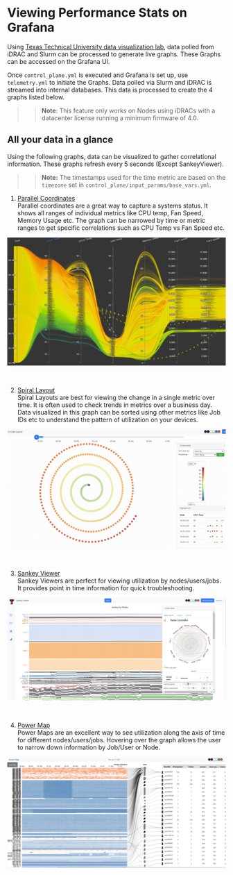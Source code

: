 # Viewing Performance Stats on Grafana

Using [Texas Technical University data visualization lab](https://idatavisualizationlab.github.io/HPCC), data polled from iDRAC and Slurm can be processed to generate live graphs. These Graphs can be accessed on the Grafana UI.

Once `control_plane.yml` is executed and Grafana is set up, use `telemetry.yml` to initiate the Graphs. Data polled via Slurm and iDRAC is streamed into internal databases. This data is processed to create the 4 graphs listed below.

>> __Note__: This feature only works on Nodes using iDRACs with a datacenter license running a minimum firmware of 4.0.

## All your data in a glance

Using the following graphs, data can be visualized to gather correlational information. These graphs refresh every 5 seconds (Except SankeyViewer). 

>> __Note:__ The timestamps used for the time metric are based on the `timezone` set in `control_plane/input_params/base_vars.yml`. 

1. [Parallel Coordinates](https://idatavisualizationlab.github.io/HPCC/#ParallelCoordinates) <br>
Parallel coordinates are a great way to capture a systems status. It shows all ranges of individual metrics like CPU temp, Fan Speed, Memory Usage etc. The graph can be narrowed by time or metric ranges to get specific correlations such as CPU Temp vs Fan Speed etc.

![Parallel Coordinates](Images/ParallelCoordinates.png)

<br>

2. [Spiral Layout](https://idatavisualizationlab.github.io/HPCC/#Spiral_Layout) <br>
Spiral Layouts are best for viewing the change in a single metric over time. It is often used to check trends in metrics over a business day. Data visualized in this graph can be sorted using other metrics like Job IDs etc to understand the pattern of utilization on your devices.

![Spiral Layout](Images/Spirallayout.gif)

<br>

3. [Sankey Viewer](https://idatavisualizationlab.github.io/HPCC/#SankeyViewer) <br>
Sankey Viewers are perfect for viewing utilization by nodes/users/jobs. It provides point in time information for quick troubleshooting.

![Sankey Viewer](Images/SankeyViewer.png)

<br>

4. [Power Map](https://idatavisualizationlab.github.io/HPCC/#PowerMap) <br>
Power Maps are an excellent way to see utilization along the axis of time for different nodes/users/jobs. Hovering over the graph allows the user to narrow down information by Job/User or Node.

![Power Map](Images/PowerMap.png)

<br>

